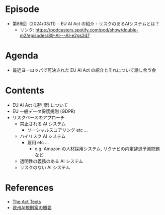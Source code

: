 # Episode

- 第88回（2024/03/11）: EU AI Act の紹介 - リスクのあるAIシステムとは？
  - リンク: https://podcasters.spotify.com/pod/show/double-m2/episodes/89-AI---AI-e2gs2d7

# Agenda

- 最近ヨーロッパで可決された EU AI Act の紹介とそれについて話し合う会

# Contents

- EU AI Act (規則案) について
- EU 一般データ保護規則 (GDPR)
- リスクベースのアプローチ
  - 禁止される AI システム
    - ソーシャルスコアリング etc ...
  - ハイリスク AI システム
    - 雇用 etc ...
      - e.g. Amazon の人材採用システム, リクナビの内定辞退予測問題 など
  - 透明性の義務のある AI システム
  - リスクのない AI システム

# References

- [The Act Texts](https://artificialintelligenceact.eu/the-act/)
- [欧州AI規則案の概要](https://xtrend.nikkei.com/atcl/contents/skillup/00009/00151/)
